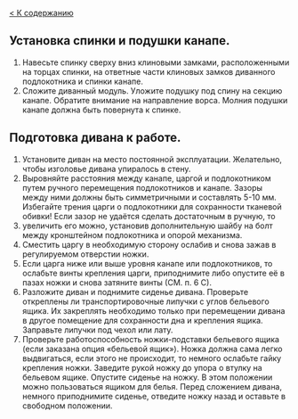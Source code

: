 [< К содержанию](./readme.md)

## Установка спинки и подушки канапе.
1. Навесьте спинку сверху вниз клиновыми замками,
расположенными на торцах спинки, на ответные части
клиновых замков диванного подлокотника и спинки
канапе.
2. Сложите диванный модуль. Уложите подушку под
спину на секцию канапе. Обратите внимание на
направление ворса. Молния подушки канапе должна
быть повернута к спинке.
## Подготовка дивана к работе.
1. Установите диван на место постоянной эксплуатации. Желательно,
чтобы изголовье дивана упиралось в стену.
2. Выровняйте расстояния между канапе, царгой и подлокотником
путем ручного перемещения подлокотников и канапе. Зазоры между
ними должны быть симметричными и составлять 5-10 мм. Избегайте
трения царги о подлокотники для сохранности тканевой обивки!
Если зазор не удаётся сделать достаточным в ручную, то
3. увеличить его можно, установив дополнительную шайбу на
болт между кронштейном подлокотника и опорой механизма.
4. Сместить царгу в необходимую сторону ослабив и снова зажав в регулируемом отверстии ножки.
5. Если царга ниже или выше уровня канапе или подлокотников, то ослабьте винты крепления царги,
приподнимите либо опустите её в пазах ножки и снова затяните винты (СМ. п. 6 С).
6. Разложите диван и поднимите сиденье дивана.
Проверьте откреплены ли транспортировочные липучки с углов
бельевого ящика. Их закреплять необходимо только при перемещении
дивана в другое помещение для сохранности дна и крепления ящика.
Заправьте липучки под чехол или лату.
7. Проверьте работоспособность ножки-подставки бельевого ящика
(если заказана опция «бельевой ящик»). Ножка должна сама легко
выдвигаться, если этого не происходит, то немного ослабьте гайку
крепления ножки.
Заведите рукой ножку до упора о втулку на бельевом ящике.
Опустите сиденье на ножку. В этом положении можно пользоваться
ящиком для белья.
Перед сложением дивана, немного приподнимите сиденье, отведите
ножку назад и оставьте в свободном положении.